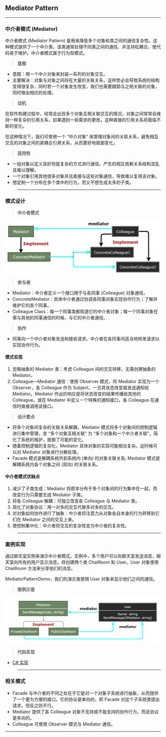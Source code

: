 ## Mediator Pattern

---
### 中介者模式 (Mediator)

中介者模式 (Mediator Pattern) 是用来降低多个对象和类之间的通信复杂性。这种模式提供了一个中介类，该类通常处理不同类之间的通信，并支持松耦合，使代码易于维护。中介者模式属于行为型模式。

> **意图**

- 意图：用一个中介对象来封装—系列的对象交互。
- 主要解决：对象与对象之间存在大量的关联关系，这样势必会导致系统的结构变得很复杂，同时若一个对象发生改变，我们也需要跟踪与之相关联的对象，同时做出相应的处理。

> **动机**

在软件构建过程中，经常会出现多个对象互相关联交互的情况，对象之间常常会维持一种复杂的引用关系，如果遇到一些需求的更改，这种直接的引用关系将面临不断的变化。

在这种情况下，我们可使用一个 “中介对象” 来管理对象间的关联关系，避免相互交互的对象之间的紧耦合引用关系，从而更好地抵御变化。

> **适用性**

- 一组对象以定义良好但是复杂的方式进行通信。产生的相互依赖关系结构混乱且难以理解。
- 一个对象引用其他很多对象并且直接与这些对象通信，导致难以复用该对象。
- 想定制一个分布在多个类中的行为，而又不想生成太多的子类。

>---
### 模式设计

> **中介者模式**

  ![中介者模式](img/中介者模式设计.png)

> **参与者**

- Mediator：中介者定义一个接口用于与各同事 (Colleague) 对象通信。
- ConcreteMediator：具体中介者通过协调各同事对象实现协作行为；了解并维护它的各个同事。
- Colleague Class：每一个同事类都知道它的中介者对象；每一个同事对象在需与其他的同事通信的时候，与它的中介者通信。

> **协作**

- 同事向一个中介者对象发送和接收请求。中介者在各同事间适当地转发请求以实现协作行为。

#### 模式实现

1. 忽略抽象的 Mediator 类：考虑 Colleague 间的交互转移，无需创建抽象的 Mediator。
2. Colleague—Mediator 通信：使用 Observer 模式，将 Mediator 实现为一个 Observer，各 Colleague 作为 Subject，一旦其状态改变就发送通知给 Mediator。Mediator 作出的响应是将状态改变的结果传播给其他的 Colleague。或在 Mediator 中定义一个特殊的通知接口，各 Colleague 在通信时直接调用该接口。

> **设计要点**

- 将多个对象间复杂的关联关系解耦，Mediator 模式将多个对象间的控制逻辑进行集中管理，变 “多个对象互相关联” 为 “多个对象和一个中介者关联”，简化了系统的维护，抵御了可能的变化。
- 随着控制逻辑的复杂化，Mediator 具体对象的实现可能相当复杂。这时候可以对 Mediator 对象进行分解处理。
- Facade 模式是解耦系统外到系统内 (单向) 的对象关联关系; Mediator 模式是解耦系统内各个对象之间 (双向) 的关联关系。

#### 中介者模式优缺点

1. 减少了子类生成：Mediator 将原本分布于多个对象间的行为集中在一起，而改变行为只需要生成 Mediator 子类。
2. 将各 Colleague 解耦：可独立改变各 Colleague 与 Mediator 类。
3. 简化了对象协议：用一对多的交互代替多对多的交互。
4. 对对象如何协作进行了抽象：中介者将注意力从对象各自本身的行为转移到它们在 Mediator 之间的交互上来。
5. 使控制集中化：中介者将交互的复杂性变为中介者的复杂性。

>---
### 案例实现

通过聊天室实例来演示中介者模式。实例中，多个用户可以向聊天室发送消息，聊天室向所有的用户显示消息。将创建两个类 ChatRoom 和 User。User 对象使用 ChatRoom 方法来分享他们的消息。

MediatorPatternDemo，我们的演示类使用 User 对象来显示他们之间的通信。

> **案例示意**

  ![案例](img/中介者模式案例.png)

> **代码实现**

- [C# 实现](../../CodeDemo/DesignPatterns%20For%20CSharp/Behavioral%20Patterns/Mediator/Mediator.cs)

>---
### 相关模式

- Facade 与中介者的不同之处在于它是对一个对象子系统进行抽象，从而提供了一个更为方便的接口。它的协议是单向的，即 Facade 对这个子系统类提出请求，但反之则不行。
- Mediator 提供了各 Colleague 对象不支持或不能支持的协作行为，而且协议是多向的。
- Colleague 可使用 Observer 模式与 Mediator 通信。

---